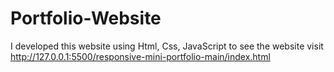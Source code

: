 # Portfolio-Website
I developed this website using Html, Css, JavaScript to see the website visit http://127.0.0.1:5500/responsive-mini-portfolio-main/index.html
